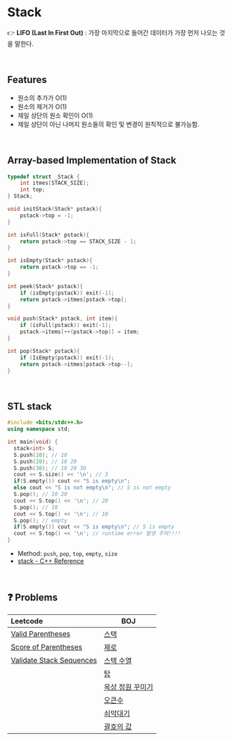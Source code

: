 # Stack

👉 **LIFO (Last In First Out)** : 가장 마지막으로 들어간 데이터가 가장 먼저 나오는 것을 말한다.

<br/>

## Features

- 원소의 추가가 O(1)
- 원소의 제거가 O(1)
- 제일 상단의 원소 확인이 O(1)
- 제일 상단이 아닌 나머지 원소들의 확인 및 변경이 원칙적으로 불가능함.

<br/>

## Array-based Implementation of Stack

```cpp
typedef struct _Stack {
	int itmes[STACK_SIZE];
	int top;
} Stack;

void initStack(Stack* pstack){
	pstack->top = -1;
}

int isFull(Stack* pstack){
	return pstack->top == STACK_SIZE - 1;
}

int isEmpty(Stack* pstack){
	return pstack->top == -1;
}

int peek(Stack* pstack){
	if (isEmpty(pstack)) exit(-1);
	return pstack->itmes[pstack->top];
}

void push(Stack* pstack, int item){
	if (isFull(pstack)) exit(-1);
	pstack->items[++(pstack->top)] = item;
}

int pop(Stack* pstack){
	if (IsEmpty(pstack)) exit(-1);
	return pstack->itmes[pstack->top--];
}
```

<br/>

## STL stack

```cpp
#include <bits/stdc++.h>
using namespace std;

int main(void) {
  stack<int> S;
  S.push(10); // 10
  S.push(20); // 10 20
  S.push(30); // 10 20 30
  cout << S.size() << '\n'; // 3
  if(S.empty()) cout << "S is empty\n";
  else cout << "S is not empty\n"; // S is not empty
  S.pop(); // 10 20
  cout << S.top() << '\n'; // 20
  S.pop(); // 10
  cout << S.top() << '\n'; // 10
  S.pop(); // empty
  if(S.empty()) cout << "S is empty\n"; // S is empty
  cout << S.top() << '\n'; // runtime error 발생 주의!!!!
}
```

- Method: `push`, `pop`, `top`, `empty`, `size`
- [stack - C++ Reference](https://m.cplusplus.com/reference/stack/stack/)

<br/>

## ❓ Problems

| Leetcode                                                                                         | BOJ                                                                                  |
| :----------------------------------------------------------------------------------------------- | ------------------------------------------------------------------------------------ |
| [Valid Parentheses](https://github.com/eunnbi/algorithm/blob/main/stack/leetcode/20.cpp)         | [스택](https://github.com/eunnbi/algorithm/blob/main/stack/BOJ/10828.cpp)            |
| [Score of Parentheses](https://github.com/eunnbi/algorithm/blob/main/stack/leetcode/856.cpp)     | [제로](https://github.com/eunnbi/algorithm/blob/main/stack/BOJ/10733.cpp)            |
| [Validate Stack Sequences](https://github.com/eunnbi/algorithm/blob/main/stack/leetcode/946.cpp) | [스택 수열](https://github.com/eunnbi/algorithm/blob/main/stack/BOJ/1874.cpp)        |
|                                                                                                  | [탑](https://github.com/eunnbi/algorithm/blob/main/stack/BOJ/2493.cpp)               |
|                                                                                                  | [옥상 정원 꾸미기](https://github.com/eunnbi/algorithm/blob/main/stack/BOJ/6198.cpp) |
|                                                                                                  | [오큰수](https://github.com/eunnbi/algorithm/blob/main/stack/BOJ/17298.cpp)          |
|                                                                                                  | [쇠막대기](https://github.com/eunnbi/algorithm/blob/main/stack/BOJ/10799.cpp)        |
|                                                                                                  | [괄호의 값](https://github.com/eunnbi/algorithm/blob/main/stack/BOJ/2504.cpp)        |
